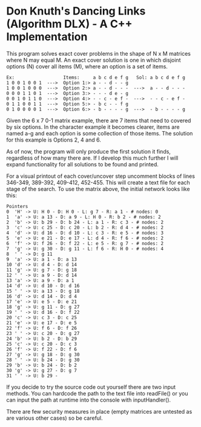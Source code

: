 # Don Knuth's Dancing Links (Algorithm DLX) - A C++ Implementation

This program solves exact cover problems in the shape of N x M matrices where N may equal M. An exact cover solution is one in which disjoint options (N) cover all items (M), where an option is a set of items.

```
Ex:                  Items:     a b c d e f g   Sol: a b c d e f g
1 0 0 1 0 0 1  --->  Option 1:> a - - d - - g
1 0 0 1 0 0 0  --->  Option 2:> a - - d - - -  --->  a - - d - - -
0 0 0 1 1 0 1  --->  Option 3:> - - - d e - g
0 0 1 0 1 1 0  --->  Option 4:> - - c - e f -  --->  - - c - e f -
0 1 1 0 0 1 1  --->  Option 5:> - b c - - f g
0 1 0 0 0 0 1  --->  Option 6:> - b - - - - g  --->  - b - - - - g
```

Given the 6 x 7 0-1 matrix example, there are 7 items that need to covered by six options. In the character example it becomes clearer, items are named a-g and each option is some collection of those items. The solution for this example is Options 2, 4 and 6.

As of now, the program will only produce the first solution it finds, regardless of how many there are. If I develop this much further I will expand functionality for all solutions to be found and printed.

For a visual printout of each cover/uncover step uncomment blocks of lines 346-349, 389-392, 409-412, 452-455. This will create a text file for each stage of the search. To use the matrix above, the initial network looks like this:

```
Pointers
0  'H' -> U: H 0 - D: H 0 - L: g 7 - R: a 1 - # nodes: 0
1  'a' -> U: a 13 - D: a 9 - L: H 0 - R: b 2 - # nodes: 2
2  'b' -> U: b 29 - D: b 24 - L: a 1 - R: c 3 - # nodes: 2
3  'c' -> U: c 25 - D: c 20 - L: b 2 - R: d 4 - # nodes: 2
4  'd' -> U: d 16 - D: d 10 - L: c 3 - R: e 5 - # nodes: 3
5  'e' -> U: e 21 - D: e 17 - L: d 4 - R: f 6 - # nodes: 2
6  'f' -> U: f 26 - D: f 22 - L: e 5 - R: g 7 - # nodes: 2
7  'g' -> U: g 30 - D: g 11 - L: f 6 - R: H 0 - # nodes: 4
8  ' ' -> D: g 11
9  'a' -> U: a 1 - D: a 13
10 'd' -> U: d 4 - D: d 14
11 'g' -> U: g 7 - D: g 18
12 ' ' -> U: a 9 - D: d 14
13 'a' -> U: a 9 - D: a 1
14 'd' -> U: d 10 - D: d 16
15 ' ' -> U: a 13 - D: g 18
16 'd' -> U: d 14 - D: d 4
17 'e' -> U: e 5 - D: e 21
18 'g' -> U: g 11 - D: g 27
19 ' ' -> U: d 16 - D: f 22
20 'c' -> U: c 3 - D: c 25
21 'e' -> U: e 17 - D: e 5
22 'f' -> U: f 6 - D: f 26
23 ' ' -> U: c 20 - D: g 27
24 'b' -> U: b 2 - D: b 29
25 'c' -> U: c 20 - D: c 3
26 'f' -> U: f 22 - D: f 6
27 'g' -> U: g 18 - D: g 30
28 ' ' -> U: b 24 - D: g 30
29 'b' -> U: b 24 - D: b 2
30 'g' -> U: g 27 - D: g 7
31 ' ' -> U: b 29 -
```

If you decide to try the source code out yourself there are two input methods. You can hardcode the path to the text file into readFile() or you can input the path at runtime into the console with inputHandler().

There are few security measures in place (empty matrices are untested as are various other cases) so be careful.

